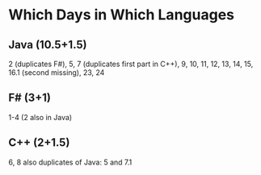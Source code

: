 # Which Days in Which Languages

## Java (10.5+1.5)
2 (duplicates F#), 
5,
7 (duplicates first part in C++), 
9, 10, 11, 12, 13, 14, 15, 16.1 (second missing), 23, 24

## F# (3+1)
1-4 (2 also in Java)

## C++ (2+1.5)
6, 8 also duplicates of Java: 5 and 7.1


